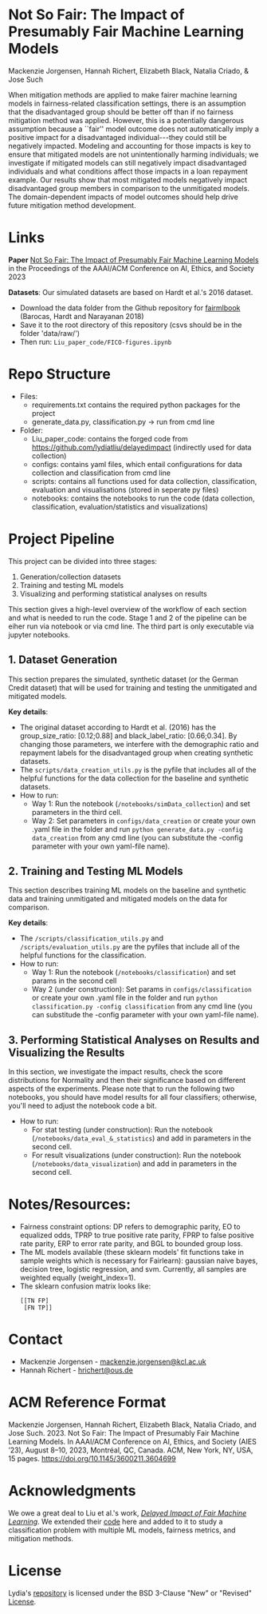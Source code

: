 # Not So Fair: The Impact of Presumably Fair Machine Learning Models
Mackenzie Jorgensen, Hannah Richert, Elizabeth Black, Natalia Criado, & Jose Such


When mitigation methods are applied to make fairer machine learning models in fairness-related classification settings, there is an assumption that the disadvantaged group should be better off than if no fairness mitigation method was applied. However, this is a potentially dangerous assumption because a ``fair'' model outcome does not automatically imply a positive impact for a disadvantaged individual---they could still be negatively impacted. Modeling and accounting for those impacts is key to ensure that mitigated models are not unintentionally harming individuals; we investigate if mitigated models can still negatively impact disadvantaged individuals and what conditions affect those impacts in a loan repayment example. Our results show that most mitigated models negatively impact disadvantaged group members in comparison to the unmitigated models. The domain-dependent impacts of model outcomes should help drive future mitigation method development. 

# Links
**Paper** [Not So Fair: The Impact of Presumably Fair Machine Learning Models](https://kclpure.kcl.ac.uk/portal/en/publications/not-so-fair-the-impact-of-presumably-fair-machine-learning-models) in the Proceedings of the AAAI/ACM Conference on AI, Ethics, and Society 2023 

**Datasets**:
Our simulated datasets are based on Hardt et al.'s 2016 dataset. 
- Download the data folder from the Github repository for [fairmlbook](https://github.com/fairmlbook/fairmlbook.github.io/tree/master/code/creditscore) (Barocas, Hardt and Narayanan 2018)
- Save it to the root directory of this repository (csvs should be in the folder 'data/raw/')
- Then run: ```Liu_paper_code/FICO-figures.ipynb```

# Repo Structure
 - Files:
    - requirements.txt contains the required python packages for the project
    - generate_data.py, classification.py -> run from cmd line
 - Folder:
    - Liu_paper_code: contains the forged code from https://github.com/lydiatliu/delayedimpact (indirectly used for data collection)
    - configs: contains yaml files, which entail configurations for data collection and classification from cmd line
    - scripts: contains all functions used for data collection, classification, evaluation and visualisations (stored in seperate py files)
    - notebooks: contains the notebooks to run the code (data collection, classification, evaluation/statistics and visualizations)

# Project Pipeline

This project can be divided into three stages:
1. Generation/collection datasets
2. Training and testing ML models
3. Visualizing and performing statistical analyses on results

This section gives a high-level overview of the workflow of each section and what is needed to run the code.
Stage 1 and 2 of the pipeline can be eiher run via notebook or via cmd line. The third part is only executable via jupyter notebooks.

## 1. Dataset Generation

This section prepares the simulated, synthetic dataset (or the German Credit dataset) that will be used for training and testing the unmitigated and mitigated models. 
  
**Key details**:
- The original dataset according to Hardt et al. (2016) has the group_size_ratio: [0.12;0.88] and black_label_ratio: [0.66;0.34]. 
  By changing those parameters, we interfere with the demographic ratio and repayment labels for the disadvantaged group when creating synthetic datasets.
- The ```scripts/data_creation_utils.py``` is the pyfile that includes all of the helpful functions for the data collection for the baseline and synthetic datasets.
- How to run:
  - Way 1: Run the notebook (```/notebooks/simData_collection```) and set parameters in the third cell.
  - Way 2: Set parameters in ```configs/data_creation``` or create your own .yaml file in the folder and run ```python generate_data.py -config data_creation``` from any cmd line (you can substitute the -config parameter with your own yaml-file name).

## 2. Training and Testing ML Models

This section describes training ML models on the baseline and synthetic data and training unmitigated and mitigated models on the data for comparison. 

**Key details**:
- The ```/scripts/classification_utils.py``` and ```/scripts/evaluation_utils.py``` are the pyfiles that include all of the helpful functions for the classification.
- How to run:
  - Way 1: Run the notebook (```/notebooks/classification```) and set params in the second cell
  - Way 2 (under construction): Set params in ```configs/classification``` or create your own .yaml file in the folder and run ```python classification.py -config classification``` from any cmd line (you can substitude the -config parameter with your own yaml-file name).


## 3. Performing Statistical Analyses on Results and Visualizing the Results

In this section, we investigate the impact results, check the score distributions for Normality and then their significance based on different aspects of the experiments. Please note that to run the following two notebooks, you should have model results for all four classifiers; otherwise, you'll need to adjust the notebook code a bit.
- How to run: 
  - For stat testing (under construction): Run the notebook (```/notebooks/data_eval_&_statistics```) and add in parameters in the second cell.
  - For result visualizations (under construction): Run the notebook (```/notebooks/data_visualization```) and add in parameters in the second cell.

<!-- NOTES -->
# Notes/Resources:
- Fairness constraint options: DP refers to demographic parity, EO to equalized odds, TPRP to true positive rate parity, FPRP to false positive rate parity, ERP to error rate parity, and BGL to bounded group loss.
- The ML models available (these sklearn models' fit functions take in sample weights which is necessary for Fairlearn): gaussian naive bayes, decision tree, logistic regression, and svm. Currently, all samples are weighted equally (weight_index=1).
- The sklearn confusion matrix looks like:
  ```
  [[TN FP]
   [FN TP]]
  ```

<!-- CONTACT -->
# Contact
* Mackenzie Jorgensen - mackenzie.jorgensen@kcl.ac.uk
* Hannah Richert - hrichert@ous.de

# ACM Reference Format
Mackenzie Jorgensen, Hannah Richert, Elizabeth Black, Natalia Criado, and Jose Such. 2023. Not So Fair: The Impact of Presumably Fair Machine Learning Models. In AAAI/ACM Conference on AI, Ethics, and Society (AIES ’23), August 8–10, 2023, Montréal, QC, Canada. ACM, New York, NY, USA, 15 pages. https://doi.org/10.1145/3600211.3604699

<!-- ACKNOWLEDGEMENTS -->
# Acknowledgments
We owe a great deal to Liu et al.'s work, [*Delayed Impact of Fair Machine Learning*](https://arxiv.org/abs/1803.04383). We extended their [code](https://github.com/lydiatliu/delayedimpact) here and added to it to study a classification problem with 
multiple ML models, fairness metrics, and mitigation methods. 

<!-- License -->
# License
Lydia's [repository](https://github.com/lydiatliu/delayedimpact) is licensed under the BSD 3-Clause "New" or "Revised" [License](https://github.com/lydiatliu/delayedimpact/blob/master/LICENSE).
